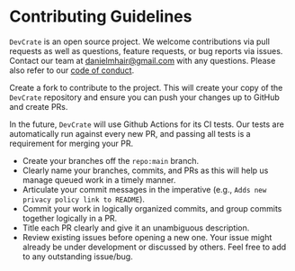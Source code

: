 # Contributing Guidelines

`DevCrate` is an open source project. We welcome contributions via pull requests as well as questions, feature requests, or bug reports via issues. Contact our team at [danielmhair@gmail.com](mailto:danielmhair@gmail.com) with any questions. Please also refer to our [code of conduct](./CODE_OF_CONDUCT.md).

Create a fork to contribute to the project. This will create your copy of the `DevCrate` repository and ensure you can push your changes up to GitHub and create PRs.

In the future, `DevCrate` will use Github Actions for its CI tests. Our tests are automatically run against every new PR, and passing all tests is a requirement for merging your PR.

* Create your branches off the `repo:main` branch.
* Clearly name your branches, commits, and PRs as this will help us manage queued work in a timely manner.
* Articulate your commit messages in the imperative (e.g., `Adds new privacy policy link to README`).
* Commit your work in logically organized commits, and group commits together logically in a PR.
* Title each PR clearly and give it an unambiguous description.
* Review existing issues before opening a new one. Your issue might already be under development or discussed by others. Feel free to add to any outstanding issue/bug.
